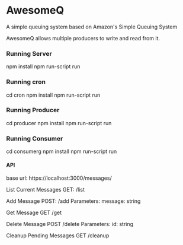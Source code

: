 AwesomeQ
===

A simple queuing system based on Amazon's Simple Queuing System

AwesomeQ allows multiple producers to write and read from it.

### Running Server
npm install
npm run-script run

### Running cron
cd cron
npm install
npm run-script run

### Running Producer 
cd producer
npm install
npm run-script run

### Running Consumer
cd consumerg
npm install
npm run-script run


#### API
base url: https://localhost:3000/messages/

List Current Messages
GET: /list

Add Message
POST: /add
Parameters:
    message: string

Get Message
GET /get

Delete Message
POST /delete
Parameters:
    id: string

Cleanup Pending Messages
GET /cleanup